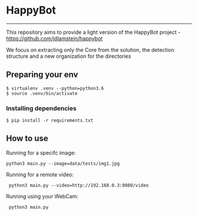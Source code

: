 # HappyBot 
----- 


This repository aims to provide a light version of the HappyBot project - https://github.com/jdlamstein/happybot

 We focus on extracting only the Core from the solution, the detection structure and a new organization for the directories
 
 ## Preparing your env
 
 ```
$ virtualenv .venv --python=python3.6
$ source .venv/bin/activate
``` 

 ### Installing dependencies
 
 ```
 $ pip install -r requirements.txt
 ```
 
 ## How to use
 
Running for a specifc image:

```
python3 main.py --image=data/tests/img1.jpg
```
 

Running for a remote video:

```
 python3 main.py --video=http://192.168.0.3:8080/video
```

Running using your WebCam:

```
 python3 main.py
```